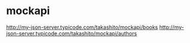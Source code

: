 # mockapi


http://my-json-server.typicode.com/takashito/mockapi/books
http://my-json-server.typicode.com/takashito/mockapi/authors


